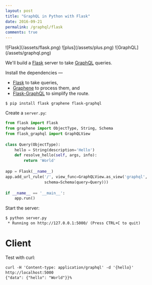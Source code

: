 ```yaml
---
layout: post
title: "GraphQL in Python with Flask"
date: 2016-09-21
permalink: /graphql/flask
comments: true
---
```

<div class="wide-logos" markdown="1">
![Flask](/assets/flask.png)
![plus](/assets/plus.png)
![GraphQL](/assets/graphql.png)
</div>

We'll build a [Flask](http://flask.pocoo.org/) server to take
[GraphQL](http://graphql.org/) queries.

Install the dependencies —

- [Flask](http://flask.pocoo.org/) to take queries,
- [Graphene](http://graphene-python.org/) to process them, and
- [Flask-GraphQL](https://github.com/graphql-python/flask-graphql) to simplify the route.

```shell
$ pip install flask graphene flask-graphql
```
Create a `server.py`:

```python
from flask import Flask
from graphene import ObjectType, String, Schema
from flask_graphql import GraphQLView

class Query(ObjectType):
    hello = String(description='Hello')
    def resolve_hello(self, args, info):
        return 'World'

app = Flask(__name__)
app.add_url_rule('/', view_func=GraphQLView.as_view('graphql',
                 schema=Schema(query=Query)))

if __name__ == '__main__':
    app.run()
```
Start the server:

```shell
$ python server.py
 * Running on http://127.0.0.1:5000/ (Press CTRL+C to quit)
```

Client
======
Test with curl:

```shell
curl -H 'Content-type: application/graphql' -d '{hello}' http://localhost:5000
{"data": {"hello": "World"}}%
```
